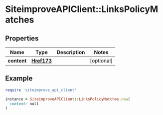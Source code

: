 # SiteimproveAPIClient::LinksPolicyMatches

## Properties

| Name | Type | Description | Notes |
| ---- | ---- | ----------- | ----- |
| **content** | [**Href173**](Href173.md) |  | [optional] |

## Example

```ruby
require 'siteimprove_api_client'

instance = SiteimproveAPIClient::LinksPolicyMatches.new(
  content: null
)
```

